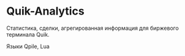 # Quik-Analytics
Статистика, сделки, агрегированная информация для биржевого терминала Quik.

Языки Qpile, Lua
